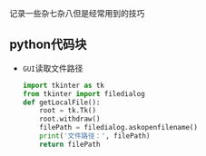 记录一些杂七杂八但是经常用到的技巧

## python代码块

- `GUI`读取文件路径

  ```python
  import tkinter as tk
  from tkinter import filedialog
  def getLocalFile():
      root = tk.Tk()
      root.withdraw()
      filePath = filedialog.askopenfilename()
      print('文件路径：', filePath)
      return filePath
  ```

  
